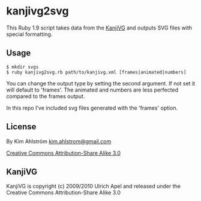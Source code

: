 kanjivg2svg
===========

This Ruby 1.9 script takes data from the [KanjiVG](http://kanjivg.tagaini.net/) and outputs SVG files with special formatting.

Usage
-----

    $ mkdir svgs
    $ ruby kanjivg2svg.rb path/to/kanjivg.xml [frames|animated|numbers]

You can change the output type by setting the second argument. If not set it will default to 'frames'. The animated and numbers are less perfected compared to the frames output.

In this repo I've included svg files generated with the 'frames' option.

License
-------

By Kim Ahlström <kim.ahlstrom@gmail.com>

[Creative Commons Attribution-Share Alike 3.0](http://creativecommons.org/licenses/by-sa/3.0/)

KanjiVG
-------

KanjiVG is copyright (c) 2009/2010 Ulrich Apel and released under the Creative Commons Attribution-Share Alike 3.0
